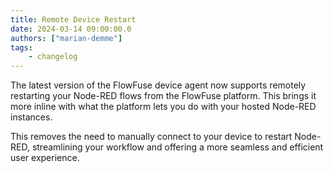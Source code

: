 ```yaml
---
title: Remote Device Restart
date: 2024-03-14 09:00:00.0
authors: ["marian-demme"]
tags:
    - changelog
---
```

The latest version of the FlowFuse device agent now supports remotely restarting your Node-RED flows from the FlowFuse platform. This brings it more inline with what the platform lets you do with your hosted Node-RED instances.

This removes the need to manually connect to your device to restart Node-RED, streamlining your workflow and offering a more seamless and efficient user experience.